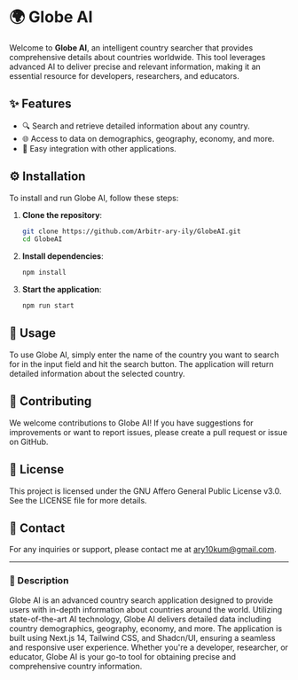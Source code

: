 # 🌍 Globe AI

Welcome to **Globe AI**, an intelligent country searcher that provides comprehensive details about countries worldwide. This tool leverages advanced AI to deliver precise and relevant information, making it an essential resource for developers, researchers, and educators.

## ✨ Features

- 🔍 Search and retrieve detailed information about any country.
- 🌐 Access to data on demographics, geography, economy, and more.
- 🔗 Easy integration with other applications.

## ⚙️ Installation

To install and run Globe AI, follow these steps:

1. **Clone the repository**:
    ```bash
    git clone https://github.com/Arbitr-ary-ily/GlobeAI.git
    cd GlobeAI
    ```

2. **Install dependencies**:
    ```bash
    npm install
    ```

3. **Start the application**:
    ```bash
    npm run start
    ```

## 🚀 Usage

To use Globe AI, simply enter the name of the country you want to search for in the input field and hit the search button. The application will return detailed information about the selected country.

## 🤝 Contributing

We welcome contributions to Globe AI! If you have suggestions for improvements or want to report issues, please create a pull request or issue on GitHub.

## 📜 License

This project is licensed under the GNU Affero General Public License v3.0. See the LICENSE file for more details.

## 📧 Contact

For any inquiries or support, please contact me at [ary10kum@gmail.com](mailto:ary10kum@gmail.com).

---

### 📝 Description

Globe AI is an advanced country search application designed to provide users with in-depth information about countries around the world. Utilizing state-of-the-art AI technology, Globe AI delivers detailed data including country demographics, geography, economy, and more. The application is built using Next.js 14, Tailwind CSS, and Shadcn/UI, ensuring a seamless and responsive user experience. Whether you're a developer, researcher, or educator, Globe AI is your go-to tool for obtaining precise and comprehensive country information.
